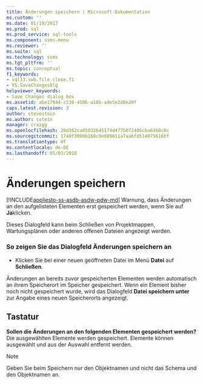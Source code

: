 ```yaml
---
title: Änderungen speichern | Microsoft-Dokumentation
ms.custom: ''
ms.date: 01/19/2017
ms.prod: sql
ms.prod_service: sql-tools
ms.component: ssms-menu
ms.reviewer: ''
ms.suite: sql
ms.technology: ssms
ms.tgt_pltfrm: ''
ms.topic: conceptual
f1_keywords:
- sql13.swb.file.close.f1
- VS.SaveChangesDlg
helpviewer_keywords:
- Save Changes dialog box
ms.assetid: abe17944-c538-4106-a18b-ade5e2d8e20f
caps.latest.revision: 3
author: stevestein
ms.author: sstein
manager: craigg
ms.openlocfilehash: 20d162ca05032645174d4775072486cba6360c6c
ms.sourcegitcommit: 1740f3090b168c0e809611a7aa6fd514075616bf
ms.translationtype: HT
ms.contentlocale: de-DE
ms.lasthandoff: 05/03/2018
---
```

# <a name="save-changes"></a>Änderungen speichern
[!INCLUDE[appliesto-ss-asdb-asdw-pdw-md](../../includes/appliesto-ss-asdb-asdw-pdw-md.md)]
Warnung, dass Änderungen an den aufgelisteten Elementen erst gespeichert werden, wenn Sie auf **Ja**klicken.  
  
Dieses Dialogfeld kann beim Schließen von Projektmappen, Wartungsplänen oder anderen offenen Dateien angezeigt werden.  
  
### <a name="to-display-the-save-changes-dialog-box"></a>So zeigen Sie das Dialogfeld Änderungen speichern an  
  
-   Klicken Sie bei einer neuen geöffneten Datei im Menü **Datei** auf **Schließen**.  
  
Änderungen an bereits zuvor gespeicherten Elementen werden automatisch an ihrem Speicherort im Speicher gespeichert. Wenn ein Element bisher noch nicht gespeichert wurde, wird das Dialogfeld **Datei speichern unter** zur Angabe eines neuen Speicherorts angezeigt.  
  
## <a name="options"></a>Tastatur  
**Sollen die Änderungen an den folgenden Elementen gespeichert werden?**  
Die ausgewählten Elemente werden gespeichert. Elemente können ausgewählt und aus der Auswahl entfernt werden.  
  
> [!NOTE]  
> Geben Sie beim Speichern nur den Objektnamen und nicht das Schema und den Objektnamen an.  
  
